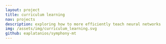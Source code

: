 ```yaml
---
layout: project
title: curriculum learning
nav: projects
description: exploring how to more efficiently teach neural networks
img: /assets/img/curriculum_learning.svg
github: eaplatanios/symphony-mt
---
```

